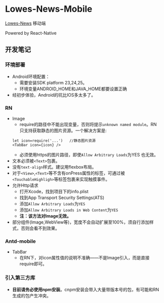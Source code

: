 # Lowes-News-Mobile
[Lowes-News](https://github.com/yyh1102/Lowes-News) 移动端

Powered by React-Native

## 开发笔记

### 环境部署
- Android环境配置：
  - 需要安装SDK platform 23,24,25。
  - 环境变量ANDROID_HOME和JAVA_HOME都要设置正确
- 经初步体验，Android的坑比IOS多太多了。

### RN
- Image
  - require的路径中不能出现变量，否则将提示```unknown named module```。RN只支持获取静态的图片资源。一个解决方案是:
  ```
  let icon=require('...')   //静态图片资源
  <TabBar icon={icon} />
  ```
  - 必须使用https的图片路径，即使```Allow Arbitrary Loads```为YES
也无效。
- 文本必须被```<Text>```包裹。
- 没有```text-align```样式。建议用flexbox布局。
- 对于```<View>```,```<Text>```等不含有onPress属性的标签，可通过被```<TouchableHighligh>```等标签包裹来实现触摸事件。
- 允许Http请求
  - 打开Xcode，找到项目下的info.plist
  - 找到App Transport Security Settings(ATS)
  - 添加```Allow Arbitrary Loads```为```YES```
  - 添加```Allow Arbitrary Loads in Web Content```为```YES```
  - **注：该方法对Image无效。**
- 部分组件(Image,WebView等)，宽度不会自动扩展至100%，须自行添加样式，否则会看不到效果。

### Antd-mobile
- TabBar
  - 在RN下，对icon属性值的说明不准确——不是Image引入，而是直接require即可。

### 引入第三方库
- **目前请务必使用npm安装**。cnpm安装会带入大量带版本号的包，有可能和RN生成的包产生冲突。